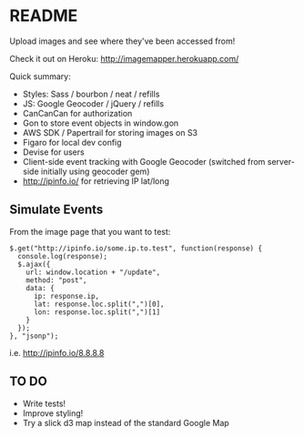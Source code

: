 # README

Upload images and see where they've been accessed from!

Check it out on Heroku: http://imagemapper.herokuapp.com/

Quick summary:

  - Styles: Sass / bourbon / neat / refills  
  - JS: Google Geocoder / jQuery / refills
  - CanCanCan for authorization
  - Gon to store event objects in window.gon
  - AWS SDK / Papertrail for storing images on S3
  - Figaro for local dev config 
  - Devise for users 
  - Client-side event tracking with Google Geocoder (switched from server-side initially using geocoder gem)
  - http://ipinfo.io/ for retrieving IP lat/long

## Simulate Events

From the image page that you want to test:

    $.get("http://ipinfo.io/some.ip.to.test", function(response) {
      console.log(response);
      $.ajax({
        url: window.location + "/update",
        method: "post",
        data: {
          ip: response.ip,
          lat: response.loc.split(",")[0],
          lon: response.loc.split(",")[1]
        }
      });
    }, "jsonp");

i.e. http://ipinfo.io/8.8.8.8

## TO DO

  - Write tests!
  - Improve styling!
  - Try a slick d3 map instead of the standard Google Map

